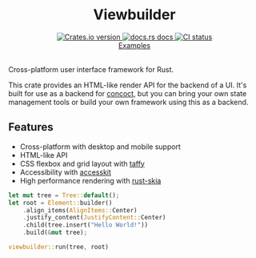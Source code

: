<div align="center">
<h1>Viewbuilder</h1>
 <a href="https://crates.io/crates/viewbuilder">
    <img src="https://img.shields.io/crates/v/viewbuilder?style=flat-square"
    alt="Crates.io version" />
  </a>
  <a href="https://docs.rs/viewbuilder">
    <img src="https://img.shields.io/badge/docs-latest-blue.svg?style=flat-square"
      alt="docs.rs docs" />
  </a>
   <a href="https://github.com/concoct-rs/viewbuilder/actions">
    <img src="https://github.com/concoct-rs/viewbuilder/actions/workflows/ci.yml/badge.svg"
      alt="CI status" />
  </a>
</div>

<div align="center">
 <a href="https://github.com/concoct-rs/viewbuilder/tree/main/examples">Examples</a>
</div>

<br>

Cross-platform user interface framework for Rust.

This crate provides an HTML-like render API for the backend of a UI.
It's built for use as a backend for [concoct](https://github.com/concoct-rs/concoct),
but you can bring your own state management tools or build your own framework using this as a backend.

## Features

- Cross-platform with desktop and mobile support
- HTML-like API
- CSS flexbox and grid layout with [taffy](https://github.com/DioxusLabs/taffy/)
- Accessibility with [accesskit](https://github.com/AccessKit/accesskit)
- High performance rendering with [rust-skia](https://github.com/rust-skia/rust-skia)

```rust
let mut tree = Tree::default();
let root = Element::builder()
    .align_items(AlignItems::Center)
    .justify_content(JustifyContent::Center)
    .child(tree.insert("Hello World!"))
    .build(&mut tree);

viewbuilder::run(tree, root)
```
